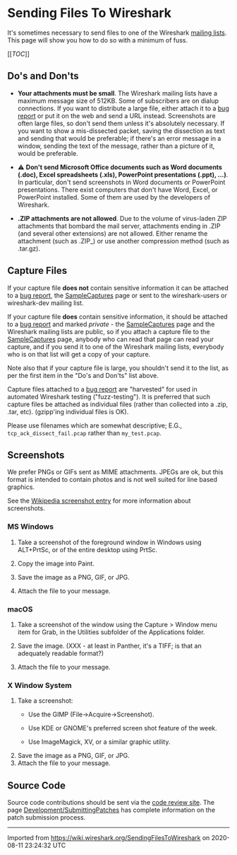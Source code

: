 # Sending Files To Wireshark

It's sometimes necessary to send files to one of the Wireshark [mailing lists](http://www.wireshark.org/lists/). This page will show you how to do so with a minimum of fuss.

[[_TOC_]]

## Do's and Don'ts

  - **Your attachments must be small**. The Wireshark mailing lists have a maximum message size of 512KB. Some of subscribers are on dialup connections. If you want to distribute a large file, either attach it to a [bug report](http://bugs.wireshark.org/) or put it on the web and send a URL instead. Screenshots are often large files, so don't send them unless it's absolutely necessary. If you want to show a mis-dissected packet, saving the dissection as text and sending that would be preferable; if there's an error message in a window, sending the text of the message, rather than a picture of it, would be preferable.

  - :warning: **Don't send Microsoft Office documents such as Word documents (.doc), Excel spreadsheets (.xls), PowerPoint presentations (.ppt), ...)**. In particular, don't send screenshots in Word documents or PowerPoint presentations. There exist computers that don't have Word, Excel, or PowerPoint installed. Some of them are used by the developers of Wireshark.

  - **.ZIP attachments are not allowed**. Due to the volume of virus-laden ZIP attachments that bombard the mail server, attachments ending in .ZIP (and several other extensions) are not allowed. Either rename the attachment (such as .ZIP\_) or use another compression method (such as .tar.gz).

## Capture Files

If your capture file **does not** contain sensitive information it can be attached to a [bug report](http://bugs.wireshark.org/), the [SampleCaptures](/SampleCaptures) page or sent to the wireshark-users or wireshark-dev mailing list.

If your capture file **does** contain sensitive information, it should be attached to a [bug report](http://bugs.wireshark.org/) and marked *private* - the [SampleCaptures](/SampleCaptures) page and the Wireshark mailing lists are public, so if you attach a capture file to the [SampleCaptures](/SampleCaptures) page, anybody who can read that page can read your capture, and if you send it to one of the Wireshark mailing lists, everybody who is on that list will get a copy of your capture.

Note also that if your capture file is large, you shouldn't send it to the list, as per the first item in the "Do's and Don'ts" list above.

Capture files attached to a [bug report](http://bugs.wireshark.org/) are "harvested" for used in automated Wireshark testing ("fuzz-testing"). It is preferred that such capture files be attached as individual files (rather than collected into a .zip, .tar, etc). (gzipp'ing individual files is OK).

Please use filenames which are somewhat descriptive; E.G., `tcp_ack_dissect_fail.pcap` rather than `my_test.pcap`.

## Screenshots

We prefer PNGs or GIFs sent as MIME attachments. JPEGs are ok, but this format is intended to contain photos and is not well suited for line based graphics.

See the [Wikipedia screenshot entry](http://en.wikipedia.org/wiki/Screenshot) for more information about screenshots.

### MS Windows

1.  Take a screenshot of the foreground window in Windows using ALT+PrtSc, or of the entire desktop using PrtSc.

2.  Copy the image into Paint.

3.  Save the image as a PNG, GIF, or JPG.

4.  Attach the file to your message.

### macOS

1.  Take a screenshot of the window using the Capture \> Window menu item for Grab, in the Utilities subfolder of the Applications folder.

2.  Save the image. (XXX - at least in Panther, it's a TIFF; is that an adequately readable format?)

3.  Attach the file to your message.

### X Window System

1.  Take a screenshot:
      - Use the GIMP (File-\>Acquire-\>Screenshot).
    
      - Use KDE or GNOME's preferred screen shot feature of the week.
    
      - Use ImageMagick, XV, or a similar graphic utility.
2.  Save the image as a PNG, GIF, or JPG.
3.  Attach the file to your message.

## Source Code

Source code contributions should be sent via the [code review site](https://code.wireshark.org/review/). The page [Development/SubmittingPatches](/Development/SubmittingPatches) has complete information on the patch submission process.

---

Imported from https://wiki.wireshark.org/SendingFilesToWireshark on 2020-08-11 23:24:32 UTC
